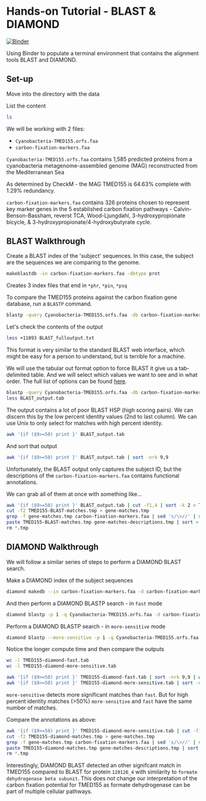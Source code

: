 # Hands-on Tutorial - BLAST & DIAMOND

[![Binder](http://mybinder.org/badge_logo.svg)](http://mybinder.org/v2/gh/biovcnet/functional-annotation-lesson-2-binder/master?urlpath=lab)

Using Binder to populate a terminal environment that contains the alignment tools BLAST and DIAMOND.

## Set-up

Move into the directory with the data

List the content

```bash
ls
```
We will be working with 2 files:

* `Cyanobacteria-TMED155.orfs.faa`
* `carbon-fixation-markers.faa`

`Cyanobacteria-TMED155.orfs.faa` contains 1,585 predicted proteins from a cyanobacteria metagenome-assembled genome (MAG) reconstructed from the Mediterranean Sea

As determined by CheckM - the MAG TMED155 is 64.63% complete with 1.29% redundancy.

`carbon-fixation-markers.faa` contains 326 proteins chosen to represent key marker genes in the 5 established carbon fixation pathways - Calvin-Benson-Bassham, reverst TCA, Wood-Ljungdahl, 3-hydroxypropionate bicycle, & 3-hydroxypropionate/4-hydroxybutyrate cycle.

## BLAST Walkthrough

Create a BLAST index of the 'subject' sequences. In this case, the subject are the sequences we are comparing to the genome.

```bash
makeblastdb -in carbon-fixation-markers.faa -dbtype prot
```

Creates 3 index files that end in `*phr`, `*pin`, `*psq`

To compare the TMED155 proteins against the carbon fixation gene database, run a `BLASTP` command.

```bash
blastp -query Cyanobacteria-TMED155.orfs.faa -db carbon-fixation-markers.faa -out BLAST_fulloutput.txt -evalue 1e-20 -num_descriptions 5 -num_alignments 5
```

Let's check the contents of the output

```bash
less +11093 BLAST_fulloutput.txt
```

This format is very similar to the standard BLAST web interface, which might be easy for a person to understand, but is terrible for a machine.

We will use the tabular out format option to force BLAST it give us a tab-delimited table. And we will select which values we want to see and in what order. The full list of options can be found [here](http://www.metagenomics.wiki/tools/blast/blastn-output-format-6).

```bash
blastp -query Cyanobacteria-TMED155.orfs.faa -db carbon-fixation-markers.faa -out BLAST_output.tab -evalue 1e-20 -max_target_seqs 10 -outfmt '6 qseqid qstart qend sseqid slen sstart send bitscore pident evalue'
less BLAST_output.tab
```

The output contains a lot of poor BLAST HSP (high scoring pairs). We can discern this by the low percent identity values (2nd to last column). We can use Unix to only select for matches with high percent identity.

```bash
awk '{if ($9>=50) print }' BLAST_output.tab
```

And sort that output

```bash
awk '{if ($9>=50) print }' BLAST_output.tab | sort -nrk 9,9
```

Unfortunately, the BLAST output only captures the subject ID, but the descriptions of the `carbon-fixation-markers.faa` contains functional annotations.

We can grab all of them at once with something like...

```bash
awk '{if ($9>=50) print }' BLAST_output.tab | cut -f1,4 | sort -k 2 > TMED155-BLAST-matches.tmp
cut -f2 TMED155-BLAST-matches.tmp > gene-matches.tmp
grep -f gene-matches.tmp carbon-fixation-markers.faa | sed 's/\>//' | sort > gene-matches-descriptions.tmp
paste TMED155-BLAST-matches.tmp gene-matches-descriptions.tmp | sort > TMED155-BLAST-matches.tsv
rm *.tmp
```

## DIAMOND Walkthrough

We will follow a similar series of steps to perform a DIAMOND BLAST search.

Make a DIAMOND index of the subject sequences

```bash
diamond makedb --in carbon-fixation-markers.faa -d carbon-fixation-markers
```

And then perform a DIAMOND BLASTP search - in `fast` mode

```bash
diamond blastp -p 1 -q Cyanobacteria-TMED155.orfs.faa -d carbon-fixation-markers.dmnd -o TMED155-diamond-fast.tab --max-target-seqs 15 -f 6 qseqid qstart qend sseqid slen sstart send bitscore pident evalue
```
Perform a DIAMOND BLASTP search - in `more-sensitive` mode

```bash
diamond blastp --more-sensitive -p 1 -q Cyanobacteria-TMED155.orfs.faa -d carbon-fixation-markers.dmnd -o TMED155-diamond-more-sensitive.tab --max-target-seqs 15 -f 6 qseqid qstart qend sseqid slen sstart send bitscore pident evalue
```

Notice the longer compute time and then compare the outputs

```bash
wc -l TMED155-diamond-fast.tab
wc -l TMED155-diamond-more-sensitive.tab

awk '{if ($9>=50) print }' TMED155-diamond-fast.tab | sort -nrk 9,9 | wc -l
awk '{if ($9>=50) print }' TMED155-diamond-more-sensitive.tab | sort -nrk 9,9 | wc -l
```

`more-sensitive` detects more significant matches than `fast`. But for high percent identity matches (>50%) `more-sensitive` and `fast` have the same number of matches.

Compare the annotations as above:

```bash
awk '{if ($9>=50) print }' TMED155-diamond-more-sensitive.tab | cut -f1,4 | sort -k 2 > TMED155-diamond-matches.tmp
cut -f2 TMED155-diamond-matches.tmp > gene-matches.tmp
grep -f gene-matches.tmp carbon-fixation-markers.faa | sed 's/\>//' | sort > gene-matches-descriptions.tmp
paste TMED155-diamond-matches.tmp gene-matches-descriptions.tmp | sort > TMED155-diamond-matches.tsv
rm *.tmp
```

Interestingly, DIAMOND BLAST detected an other signifcant match in TMED155 compared to BLAST for protein `120126_4` with similarity to `formate dehydrogenase beta subunit`. This does not change our interpretation of the carbon fixation potential for TMED155 as formate dehydrogenase can be part of multiple cellular pathways.

